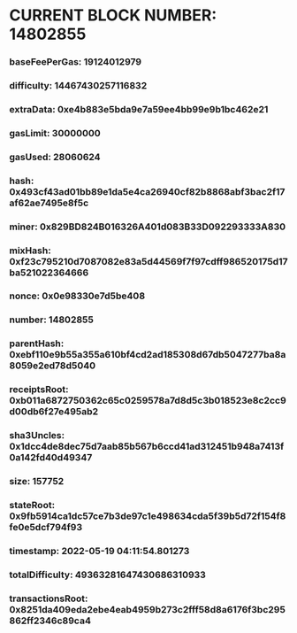 # CURRENT BLOCK NUMBER: 14802855

### baseFeePerGas: 19124012979
### difficulty: 14467430257116832
### extraData: 0xe4b883e5bda9e7a59ee4bb99e9b1bc462e21
### gasLimit: 30000000
### gasUsed: 28060624
### hash: 0x493cf43ad01bb89e1da5e4ca26940cf82b8868abf3bac2f17af62ae7495e8f5c
### miner: 0x829BD824B016326A401d083B33D092293333A830
### mixHash: 0xf23c795210d7087082e83a5d44569f7f97cdff986520175d17ba521022364666
### nonce: 0x0e98330e7d5be408
### number: 14802855
### parentHash: 0xebf110e9b55a355a610bf4cd2ad185308d67db5047277ba8a8059e2ed78d5040
### receiptsRoot: 0xb011a6872750362c65c0259578a7d8d5c3b018523e8c2cc9d00db6f27e495ab2
### sha3Uncles: 0x1dcc4de8dec75d7aab85b567b6ccd41ad312451b948a7413f0a142fd40d49347
### size: 157752
### stateRoot: 0x9fb5914ca1dc57ce7b3de97c1e498634cda5f39b5d72f154f8fe0e5dcf794f93
### timestamp: 2022-05-19 04:11:54.801273
### totalDifficulty: 49363281647430686310933
### transactionsRoot: 0x8251da409eda2ebe4eab4959b273c2fff58d8a6176f3bc295862ff2346c89ca4

